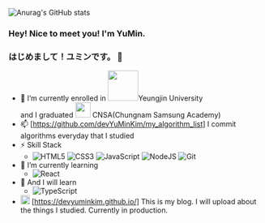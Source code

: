 ![Anurag's GitHub stats](https://github-readme-stats.vercel.app/api?username=devYuMinKim&show_icons=true&theme=tokyonight)
### Hey! Nice to meet you! I'm YuMin.
### はじめまして！ユミンです。 👋
- 🔭 I’m currently enrolled in <img src="https://user-images.githubusercontent.com/55650732/175797289-fe50314b-5259-4c5f-8642-55eff2b76cb5.png" width="60">Yeungjin University  
and I graduated 
<img src="https://user-images.githubusercontent.com/55650732/175797055-ea9cf843-da6c-4a4e-90d5-00f2691858fe.png" width="30"> CNSA(Chungnam Samsung Academy)
- 📫 [https://github.com/devYuMinKim/my_algorithm_list] I commit algorithms everyday that I studied
- ⚡ Skill Stack
  - ![HTML5](https://img.shields.io/badge/-HTML5-F05032?style=for-the-badge&logo=html5&logoColor=ffffff)
  ![CSS3](https://img.shields.io/badge/-CSS3-007ACC?style=for-the-badge&logo=css3) 
  ![JavaScript](https://img.shields.io/badge/-JavaScript-%23F7DF1C?style=for-the-badge&logo=javascript&logoColor=000000&labelColor=%23F7DF1&color=%23FFCE5A) 
  ![NodeJS](https://img.shields.io/badge/-Nodejs-43853d?style=for-the-badge&logo=Node.js&logoColor=white) 
  ![Git](https://img.shields.io/badge/-GIT-F05032?style=for-the-badge&logo=git&logoColor=ffffff)
- 🌱 I’m currently learning 
  - ![React](https://img.shields.io/badge/-React-222222?style=for-the-badge&logo=react) 
- 🤔 And I will learn
  - ![TypeScript](https://img.shields.io/badge/-TypeScript-007ACC?style=for-the-badge&logo=typescript&logoColor=white)
- [<img src="https://user-images.githubusercontent.com/55650732/175800079-88663599-53d0-4f61-af63-d95de2d9a78b.png" width="18">](https://devyuminkim.github.io/) [https://devyuminkim.github.io/] This is my blog. I will upload about the things I studied. Currently in production.


<!--
**devYuMinKim/devYuMinKim** is a ✨ _special_ ✨ repository because its `README.md` (this file) appears on your GitHub profile.

Here are some ideas to get you started:



- 👯 I’m looking to collaborate on ...
- 🤔 I’m looking for help with ...
- 💬 Ask me about ...
- 📫 How to reach me: ...
- 😄 Pronouns: ...
- ⚡ Fun fact: ...
-->
